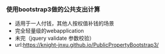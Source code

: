 ### 使用bootstrap3做的公共支出计算

- 适用于一人付钱，其他人按权值补钱的场景
- 完全轻量级的webapplication
- 未完（jquery validate 参数校验）
- url:https://knight-jnxu.github.io/PublicPropertyBootstrap3/